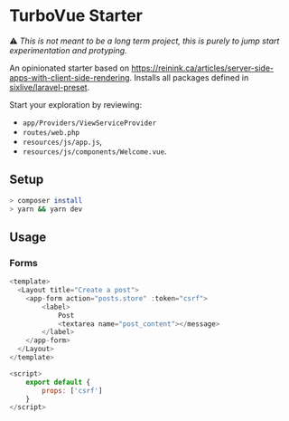 # TurboVue Starter

⚠️ _This is not meant to be a long term project, this is purely to jump start experimentation and protyping._

An opinionated starter based on https://reinink.ca/articles/server-side-apps-with-client-side-rendering. Installs all packages defined in [sixlive/laravel-preset](https://github.com/sixlive/laravel-preset).

Start your exploration by reviewing:
- `app/Providers/ViewServiceProvider`
- `routes/web.php`
- `resources/js/app.js`, 
- `resources/js/components/Welcome.vue`.

## Setup
```bash
> composer install
> yarn && yarn dev
```

## Usage
### Forms
```js
<template>
  <Layout title="Create a post">
    <app-form action="posts.store" :token="csrf">
        <label>
            Post
            <textarea name="post_content"></message>
        </label>
    </app-form>
  </Layout>
</template>

<script>
    export default {
        props: ['csrf']
    }
</script>
```
